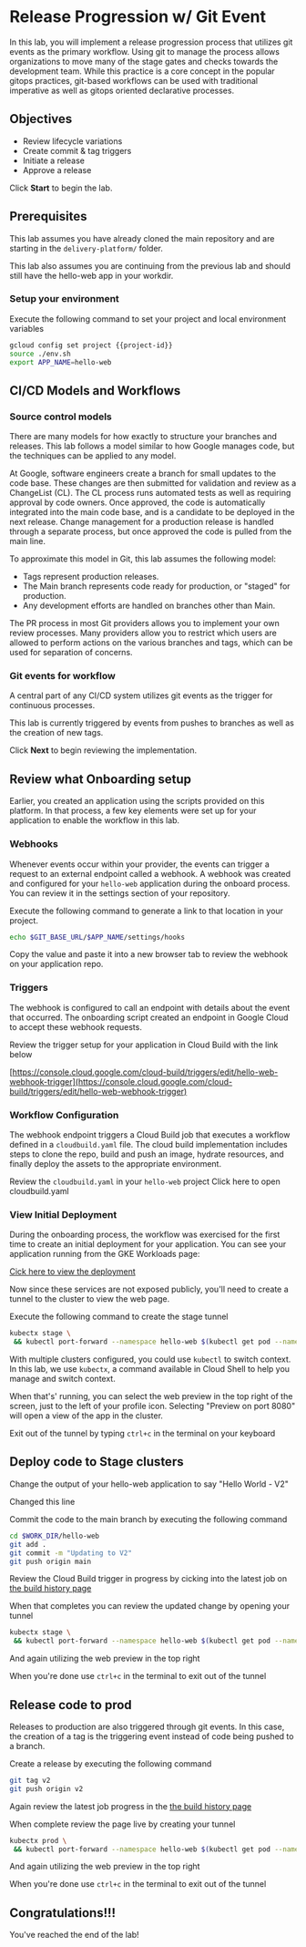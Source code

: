 # Release Progression w/ Git Event

In this lab, you will implement a release progression process that utilizes git events as the primary workflow. Using git to manage the process allows organizations to move many of the stage gates and checks towards the development team. While this practice is a core concept in the popular gitops practices, git-based workflows can be used with traditional imperative as well as gitops oriented declarative processes. 

## Objectives
- Review lifecycle variations
- Create commit & tag triggers
- Initiate a release
- Approve a release



Click **Start** to begin the lab.

## Prerequisites 

This lab assumes you have already cloned the main repository and are starting in the `delivery-platform/` folder. 

This lab also assumes you are continuing from the previous lab and should still have the hello-web app in your workdir. 


### Setup your environment

<walkthrough-project-setup></walkthrough-project-setup>

Execute the following command to set your project and local environment variables

```bash
gcloud config set project {{project-id}}
source ./env.sh
export APP_NAME=hello-web
```


## CI/CD Models and Workflows

### Source control models
There are many models for how exactly to structure your branches and releases. This lab follows a model similar to how Google manages code, but the techniques can be applied to any model.

At Google, software engineers create a branch for small updates to the code base. These changes are then submitted for validation and review as a ChangeList (CL). The CL process runs automated tests as well as requiring approval by code owners. Once approved, the code is automatically integrated into the main code base, and is a candidate to be deployed in the next release. Change management for a production release is handled through a separate process, but once approved the code is pulled from the main line. 

To approximate this model in Git, this lab assumes the following model:

* Tags represent production releases.
* The Main branch represents code ready for production, or "staged" for production.
* Any development efforts are handled on branches other than Main.

The PR process in most Git providers allows you to implement your own review processes. Many providers allow you to restrict which users are allowed to perform actions on the various branches and tags, which can be used for separation of concerns. 

### Git events for workflow
A central part of any CI/CD system utilizes git events as the trigger for continuous processes. 

This lab is currently triggered by events from pushes to branches as well as the creation of new tags. 

Click **Next** to begin reviewing the implementation. 

## Review what Onboarding setup

Earlier, you created an application using the scripts provided on this platform. In that process, a few key elements were set up for your application to enable the workflow in this lab. 

### Webhooks
Whenever events occur within your provider, the events can trigger a request to an external endpoint called a webhook. A webhook was created and configured for your `hello-web` application during the onboard process. You can review it in the settings section of your repository. 

Execute the following command to generate a link to that location in your project.  

```bash
echo $GIT_BASE_URL/$APP_NAME/settings/hooks
```
Copy the value and paste it into a new browser tab to review the webhook on your application repo. 

### Triggers

The webhook is configured to call an endpoint with details about the event that occurred. The onboarding script created an endpoint in Google Cloud to accept these webhook requests. 

Review the trigger setup for your application in Cloud Build with the link below

[https://console.cloud.google.com/cloud-build/triggers/edit/hello-web-webhook-trigger](https://console.cloud.google.com/cloud-build/triggers/edit/hello-web-webhook-trigger)



### Workflow Configuration

The webhook endpoint triggers a Cloud Build job that executes a workflow defined in a `cloudbuild.yaml` file. The cloud build implementation includes steps to clone the repo, build and push an image, hydrate resources, and finally deploy the assets to the appropriate environment. 

Review the `cloudbuild.yaml` in your `hello-web` project
<walkthrough-editor-open-file filePath="delivery-platform/workdir/hello-web/cloudbuild.yaml">
Click here to open cloudbuild.yaml
</walkthrough-editor-open-file>

### View Initial Deployment
During the onboarding process, the workflow was exercised for the first time to create an initial deployment for your application. You can see your application running from the GKE Workloads page:

[Cick here to view the deployment](https://console.cloud.google.com/kubernetes/workload)

Now since these services are not exposed publicly, you'll need to create a tunnel to the cluster to view the web page. 

Execute the following command to create the stage tunnel

```bash
kubectx stage \
 && kubectl port-forward --namespace hello-web $(kubectl get pod --namespace hello-web --selector="app=hello-web,role=backend" --output jsonpath='{.items[0].metadata.name}') 8080:8080
 ```

With multiple clusters configured, you could use `kubectl` to switch context. In this lab, we use `kubectx`, a command available in Cloud Shell to help you manage and switch context. 

When that's' running, you can select the web preview in the top right of the screen, just to the left of your profile icon. Selecting "Preview on port 8080" will open a view of the app in the cluster. 

Exit out of the tunnel by typing `ctrl+c` in the terminal on your keyboard 

## Deploy code to Stage clusters 

Change the output of your hello-web application to say "Hello World - V2" 

<walkthrough-editor-select-line filePath="delivery-platform/workdir/hello-web/main.go"
                                startLine="30" startCharacterOffset="1"
                                endLine="30" endCharacterOffset="80">
Changed this line 
</walkthrough-editor-select-line> 


Commit the code to the main branch by executing the following command

```bash
cd $WORK_DIR/hello-web
git add . 
git commit -m "Updating to V2"
git push origin main
```

Review the Cloud Build trigger in progress by cicking into the latest job on [the build history page](https://console.cloud.google.com/cloud-build/builds)

When that completes you can review the updated change by opening your tunnel

```bash
kubectx stage \
 && kubectl port-forward --namespace hello-web $(kubectl get pod --namespace hello-web --selector="app=hello-web,role=backend" --output jsonpath='{.items[0].metadata.name}') 8080:8080
 ```

And again utilizing the web preview in the top right

When you're done use `ctrl+c` in the terminal to exit out of the tunnel

## Release code to prod

Releases to production are also triggered through git events. In this case, the creation of a tag is the triggering event instead of code being pushed to a branch.

Create a release by executing the following command

```bash
git tag v2
git push origin v2
```
Again review the latest job progress in the [the build history page](https://console.cloud.google.com/cloud-build/builds)

When complete review the page live by creating your tunnel


```bash
kubectx prod \
 && kubectl port-forward --namespace hello-web $(kubectl get pod --namespace hello-web --selector="app=hello-web,role=backend" --output jsonpath='{.items[0].metadata.name}') 8080:8080
 ```

And again utilizing the web preview in the top right

When you're done use `ctrl+c` in the terminal to exit out of the tunnel


## Congratulations!!!

<walkthrough-conclusion-trophy></walkthrough-conclusion-trophy>

You've reached the end of the lab!
